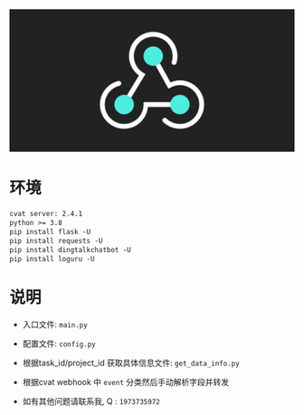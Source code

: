 <div align="center">
    <img src="./webhooks-banner.svg">
</div>

# 环境
    cvat server: 2.4.1
    python >= 3.8
    pip install flask -U
    pip install requests -U
    pip install dingtalkchatbot -U
    pip install loguru -U
# 说明
- 入口文件: `main.py`

- 配置文件: `config.py`

- 根据task_id/project_id 获取具体信息文件: `get_data_info.py`

- 根据cvat webhook 中 `event` 分类然后手动解析字段并转发

- 如有其他问题请联系我, Q : `1973735972`